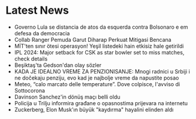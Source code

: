 # Latest News
-  Governo Lula se distancia de atos da esquerda contra Bolsonaro e em defesa da democracia
-  Collab Ranger Pemuda Garut Diharap Perkuat Mitigasi Bencana
-  MİT'ten sınır ötesi operasyon! Yeşil listedeki hain etkisiz hale getirildi
-  IPL 2024: Major setback for CSK as star bowler set to miss matches, check details
-  Beşiktaş'ta Gedson'dan olay sözler
-  KADA JE IDEALNO VREME ZA PENZIONISANJE: Mnogi radnici u Srbiji i ne dočekaju penziju, evo kad je najbolje vreme da napustite posao
-  Meteo, “calo marcato delle temperature”. Dove colpisce, l'avviso di Sottocorona
-  Davinson Sanchez'in dönüş maçı belli oldu
-  Policija u Trilju informira građane o opasnostima prijevara na internetu
-  Zuckerberg, Elon Musk'ın büyük "kaydırma" hayalini elinden aldı
